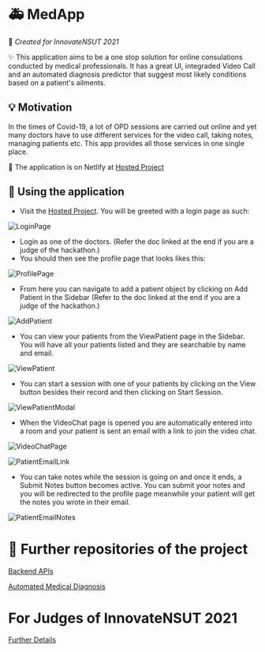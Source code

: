 # 🚑 MedApp

🚨 _Created for InnovateNSUT 2021_

✨ This application aims to be a one stop solution for online consulations conducted by medical professionals. It has a great UI, integraded Video Call and an automated diagnosis predictor that suggest most likely conditions based on a patient's ailments.

## 💡 Motivation

In the times of Covid-19, a lot of OPD sessions are carried out online and yet many doctors have to use different services for the video call, taking notes, managing patients etc. This app provides all those services in one single place.

🚀 The application is on Netlify at [Hosted Project](https://med-app-nsut.netlify.app/)

## 🚚 Using the application

-  Visit the [Hosted Project](https://med-app-nsut.netlify.app/). You will be greeted with a login page as such:

![LoginPage](/src/assets/img/readme/login.png)

-  Login as one of the doctors. (Refer the doc linked at the end if you are a judge of the hackathon.)
-  You should then see the profile page that looks likes this:

![ProfilePage](/src/assets/img/readme/profile.png)

-  From here you can navigate to add a patient object by clicking on Add Patient in the Sidebar (Refer to the doc linked at the end if you are a judge of the hackathon.)

![AddPatient](/src/assets/img/readme/addPatient.png)

-  You can view your patients from the ViewPatient page in the Sidebar. You will have all your patients listed and they are searchable by name and email.

![ViewPatient](/src/assets/img/readme/viewPatient.png)

-  You can start a session with one of your patients by clicking on the View button besides their record and then clicking on Start Session.

![ViewPatientModal](/src/assets/img/readme/indPatient.png)

-  When the VideoChat page is opened you are automatically entered into a room and your patient is sent an email with a link to join the video chat.

![VideoChatPage](/src/assets/img/readme/video.jpg)

![PatientEmailLink](/src/assets/img/readme/joinLink.jpg)

-  You can take notes while the session is going on and once it ends, a Submit Notes button becomes active. You can submit your notes and you will be redirected to the profile page meanwhile your patient will get the notes you wrote in their email.

![PatientEmailNotes](/src/assets/img/readme/notes.png)

# 📝 Further repositories of the project

[Backend APIs](https://github.com/Abhishek-7139/MedAppAPI)

[Automated Medical Diagnosis](https://github.com/TheGupta2012/backend-MedicalDiagnosis)

# For Judges of InnovateNSUT 2021

[Further Details](https://drive.google.com/file/d/1vHvobvnBGQDlPTc-K89k81ZHIavu370_/view?usp=sharing)
